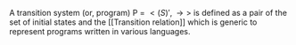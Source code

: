A transition system (or, program) P = $<\mathbb(S)', \rightarrow>$ is defined as a pair of the set of initial states and the [[Transition relation]] which is generic to represent programs written in various languages. 